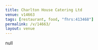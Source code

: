 ```yaml
---
title: Charlton House Catering Ltd
venue: v14663
tags: [restaurant, food, "fhrs:413468"]
permalink: /v/14663/
layout: venue
---
```

null